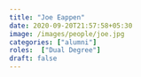 ```yaml
---
title: "Joe Eappen"
date: 2020-09-20T21:57:58+05:30
image: /images/people/joe.jpg
categories: ["alumni"]
roles:  ["Dual Degree"]
draft: false
---
```

